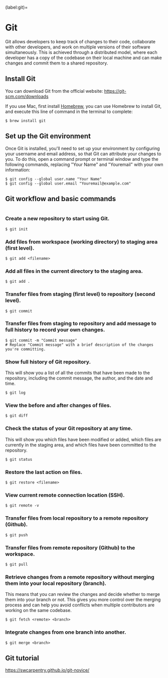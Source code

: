 (label:git)=

# Git
Git allows developers to keep track of changes to their code, collaborate with other developers, and work on multiple versions of their software simultaneously. This is achieved through a distributed model, where each developer has a copy of the codebase on their local machine and can make changes and commit them to a shared repository.

## Install Git
You can download Git from the official website: https://git-scm.com/downloads

If you use Mac, first install [Homebrew](https://brew.sh/index_zh-tw.html), you can use Homebrew to install Git, and execute this line of command in the terminal to complete:
```
$ brew install git
```

## Set up the Git environment
Once Git is installed, you'll need to set up your environment by configuring your username and email address, so that Git can attribute your changes to you. To do this, open a command prompt or terminal window and type the following commands, replacing "Your Name" and "Youremail" with your own information:
```
$ git config --global user.name "Your Name"
$ git config --global user.email "Youremail@example.com"
```

## Git workflow and basic commands
```{figure} ../image/Git-workflow.png
```

### Create a new repository to start using Git.
```
$ git init
```

### Add files from workspace (working directory) to staging area (first level).
```
$ git add <filename>
```

### Add all files in the current directory to the staging area.
```
$ git add .
```

### Transfer files from staging (first level) to repository (second level).
```
$ git commit
```

### Transfer files from staging to repository and add message to full history to record your own changes.
```
$ git commit -m "Commit message"
# Replace "Commit message" with a brief description of the changes you're committing.
```

### Show full history of Git repository.
This will show you a list of all the commits that have been made to the repository, including the commit message, the author, and the date and time.
```
$ git log
```

### View the before and after changes of files.
```
$ git diff
```

### Check the status of your Git repository at any time.
This will show you which files have been modified or added, which files are currently in the staging area, and which files have been committed to the repository.
```
$ git status
```

### Restore the last action on files.
```
$ git restore <filename>
```

### View current remote connection location (SSH).
```
$ git remote -v
```

### Transfer files from local repository to a remote repository (Github).
```
$ git push
```

### Transfer files from remote repository (Github) to the workspace.
```
$ git pull
```

### Retrieve changes from a remote repository without merging them into your local repository (branch).
This means that you can review the changes and decide whether to merge them into your branch or not. This gives you more control over the merging process and can help you avoid conflicts when multiple contributors are working on the same codebase.
```
$ git fetch <remote> <branch>
```

### Integrate changes from one branch into another.
```
$ git merge <branch>
```

## Git tutorial
https://swcarpentry.github.io/git-novice/
